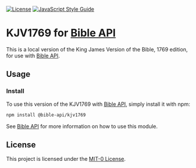 [![License](https://badgen.net/github/license/bible-api/bible-api-local)](../LICENSE.md)
[![JavaScript Style Guide](https://img.shields.io/badge/code_style-standard-brightgreen.svg)](https://standardjs.com)

# KJV1769 for [Bible API]

This is a local version of the King James Version of the Bible, 1769 edition, for use with [Bible API].

## Usage

### Install

To use this version of the KJV1769 with [Bible API], simply install it with npm:

```bash
npm install @bible-api/kjv1769
```

See [Bible API] for more information on how to use this module.

## License

This project is licensed under the [MIT-0 License](../LICENSE.md).

[Bible API]: https://github.com/bible-api-io/bible-api#readme

